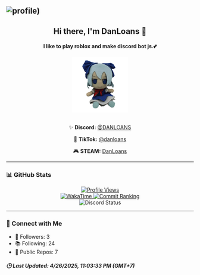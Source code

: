 ![profile)](https://github.com/DANLOANS/DANLOANS/blob/main/images/wa1.gif)
---
<h2 align="center">Hi there, I'm <b>DanLoans</b> 👋</h2>
<h4 align="center">I like to play roblox and make discord bot js.💕</h4>

<div align="center">
  <img align="center" src="https://github.com/DANLOANS/DANLOANS/blob/main/images/wa2.gif" height="150" alt="Touhou" />
</div>

<br />

<div align="center">
  <p>✨ <b>Discord:</b> <a href='https://discord.com/users/600994658641772544'>@DANLOANS</a></p>
  <p>📼 <b>TikTok:</b> <a href='https://www.tiktok.com/@_danloans_'>@danloans</a></p>
  <p>🎮 <b>STEAM:</b> <a href='https://steamcommunity.com/profiles/76561198412364874'>DanLoans</a></p>
</div>

---

### 📊 GitHub Stats

<div align="center">
  <a href="#">
    <img alt='Profile Views' src='https://moe-counter.glitch.me/get/@DANLOANS?theme=moebooru' />
  </a>
  <br />
  <a href='https://wakatime.com/@DANLOANS'>
    <img alt='WakaTime' src='https://wakatime.com/badge/user/53bd057b-5c78-4742-81b1-3b7a11f050d0.svg' />
  </a>
  <a href='https://user-badge.committers.top/thailand/DanLoans'>
    <img alt='Commit Ranking' src='https://user-badge.committers.top/thailand/DanLoans.svg' />
  </a>
</div>

<div align="center">
  <img alt='Discord Status' src='https://lanyard.cnrad.dev/api/600994658641772544' />
</div>

---

### 🔗 Connect with Me

<ul>
  <li>🌟 Followers: 3</li>
  <li>📚 Following: 24</li>
  <li>📂 Public Repos: 7</li>
</ul>

<h5><i>🕒 Last Updated: 4/26/2025, 11:03:33 PM (GMT+7)</i></h5>
